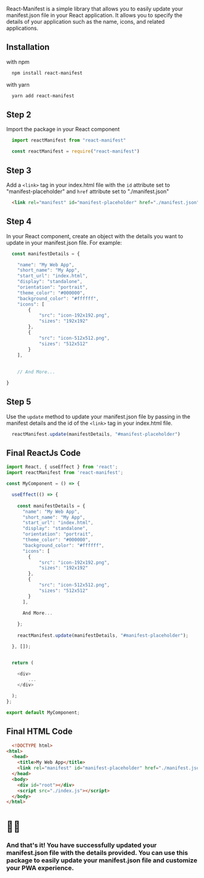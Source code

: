 
 React-Manifest is a simple library that allows you to easily update your manifest.json file in your React application. It allows you to specify the details of your application such as the name, icons, and related applications.



## Installation

with npm

```bash
  npm install react-manifest

```

with yarn

```bash
  yarn add react-manifest

```

## Step 2
Import the package in your React component

```javascript
  import reactManifest from "react-manifest"

```


```javascript
  const reactManifest = require("react-manifest")

```
## Step 3

Add a `<link>` tag in your index.html file with the `id` attribute set to "manifest-placeholder" and `href` attribute set to "./manifest.json"

```html
  <link rel="manifest" id="manifest-placeholder" href="./manifest.json"  />

```

## Step 4

In your React component, create an object with the details you want to update in your manifest.json file. For example:

```javascript
  const manifestDetails = {

    "name": "My Web App",
    "short_name": "My App",
    "start_url": "index.html",
    "display": "standalone",
    "orientation": "portrait",
    "theme_color": "#000000",
    "background_color": "#ffffff",
    "icons": [
        {
            "src": "icon-192x192.png",
            "sizes": "192x192"
        },
        {
            "src": "icon-512x512.png",
            "sizes": "512x512"
        }
    ],
    
    
    // And More...

}


```

## Step 5

Use the `update` method to update your manifest.json file by passing in the manifest details and the id of the `<link>` tag in your index.html file.

```javascript
  reactManifest.update(manifestDetails, "#manifest-placeholder")
```

## Final ReactJs Code

```javascript
import React, { useEffect } from 'react';
import reactManifest from 'react-manifest';

const MyComponent = () => {

  useEffect(() => {
      
    const manifestDetails = {
      "name": "My Web App",
      "short_name": "My App",
      "start_url": "index.html",
      "display": "standalone",
      "orientation": "portrait",
      "theme_color": "#000000",
      "background_color": "#ffffff",
      "icons": [
        {
            "src": "icon-192x192.png",
            "sizes": "192x192"
        },
        {
            "src": "icon-512x512.png",
            "sizes": "512x512"
        }
      ],
      
      And More...

    };
  
    reactManifest.update(manifestDetails, "#manifest-placeholder");

  }, []); 


  return (

    <div>
        ...
    </div>

  );
};

export default MyComponent;

```

## Final HTML Code

```html
  <!DOCTYPE html>
<html>
  <head>
    <title>My Web App</title>
    <link rel="manifest" id="manifest-placeholder" href="./manifest.json"  />
  </head>
  <body>
    <div id="root"></div>
    <script src="./index.js"></script>
  </body>
</html>

```

# 💖✨ 
### And that's it! You have successfully updated your manifest.json file with the details provided. You can use this package to easily update your manifest.json file and customize your PWA experience.
